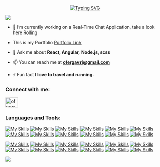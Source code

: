 <p align="center">
<a align="center" href="https://git.io/typing-svg"><img src="https://readme-typing-svg.demolab.com?font=Fira+Code&pause=1000&width=435&lines=Ofer+Gavriel+Full+Stack+Developer" alt="Typing SVG" /></a>
       
![](https://komarev.com/ghpvc/?username=ofergavrilov&color=green)
</p>

- 🔭 I’m currently working on a Real-Time Chat Application, take a look here <a href="https://www.rolling-chat.com" target="_blank">Rolling</a>

- This is my Portfolio <a href="https://ofergavriel.vercel.app" target="_blank">Portfolio Link</a>

- 💬 Ask me about **React, Angular, Node.js, scss**

- 📫 You can reach me at **ofergavri@gmail.com**

- ⚡ Fun fact **I love to travel and running.**

<h3 align="left">Connect with me:</h3>
<p align="left">
<a href="https://linkedin.com/in/ofergavriel" target="blank"><img align="center" src="https://raw.githubusercontent.com/rahuldkjain/github-profile-readme-generator/master/src/images/icons/Social/linked-in-alt.svg" alt="ofergavriel" height="30" width="40" /></a>
</p>

<h3 align="left">Languages and Tools:</h3>

[![My Skills](https://skillicons.dev/icons?i=js&theme=light)](https://www.javascript.com/)
[![My Skills](https://skillicons.dev/icons?i=ts&theme=light)](https://www.typescript.com/)
[![My Skills](https://skillicons.dev/icons?i=net&theme=dark)](https://dotnet.microsoft.com)
[![My Skills](https://skillicons.dev/icons?i=html&theme=light)](https://www.html.com/)
[![My Skills](https://skillicons.dev/icons?i=css&theme=light)](https://www.css.com/)
[![My Skills](https://skillicons.dev/icons?i=sass&theme=light)](https://sass-lang.com/)
[![My Skills](https://skillicons.dev/icons?i=tailwind)](https://tailwind-css.com/)
[![My Skills](https://skillicons.dev/icons?i=react&theme=dark)](https://www.reactjs.org/)
[![My Skills](https://skillicons.dev/icons?i=angular&theme=dark)](https://www.angular.org/)
[![My Skills](https://skillicons.dev/icons?i=next&theme=dark)](https://www.nextjs.org/)
[![My Skills](https://skillicons.dev/icons?i=redux&theme=light)](https://www.redux.org/)
[![My Skills](https://skillicons.dev/icons?i=rxjs&theme=dark)](https://www.rxjs.org/)

[![My Skills](https://skillicons.dev/icons?i=graphql&theme=dark)](https://graphql.org/)
[![My Skills](https://skillicons.dev/icons?i=nodejs&theme=dark)](https://www.nodejs.org/)
[![My Skills](https://skillicons.dev/icons?i=express&theme=dark)](https://www.express.org/)
[![My Skills](https://skillicons.dev/icons?i=nestjs&theme=dark)](https://www.nestjs.org/)
[![My Skills](https://skillicons.dev/icons?i=mongodb&theme=light)](https://www.mongodb.com/)
[![My Skills](https://skillicons.dev/icons?i=mysql&theme=dark)](https://www.mysql.com/)
[![My Skills](https://skillicons.dev/icons?i=postgresql&theme=dark)](https://www.postgresql.com/)
[![My Skills](https://skillicons.dev/icons?i=cassandra&theme=light)](https://cassandra.apache.org/_/index.html)
[![My Skills](https://skillicons.dev/icons?i=aws&theme=dark)](https://aws.amazon.com/)
[![My Skills](https://skillicons.dev/icons?i=azure&theme=dark)](https://aws.amazon.com/)
[![My Skills](https://skillicons.dev/icons?i=rabbitmq&theme=light)](https://www.rabbitmq.com/)
[![My Skills](https://skillicons.dev/icons?i=docker&theme=light)](https://hub.docker.com/)

<a href="https://github.com/anuraghazra/github-readme-stats"><img src="https://github-readme-stats.vercel.app/api/top-langs/?username=ofergavrilov&theme=github_dark&layout=compact&hide_border=true" /></a> 
